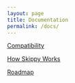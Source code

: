 ```yaml
---
layout: page
title: Documentation
permalink: /docs/
---
```


[Compatibility](/docs/compatibility)

[How Skippy Works](/docs/how-skippy-works)

[Roadmap](/docs/roadmap)